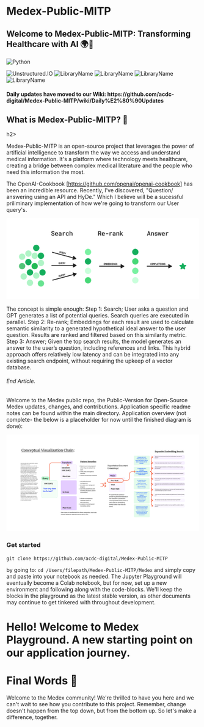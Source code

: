 # Medex-Public-MITP
<h2>Welcome to Medex-Public-MITP: Transforming Healthcare with AI 🌍🚀</h2>

![Python](https://img.shields.io/badge/Python-3776AB?style=for-the-badge&logo=python&logoColor=white) 

![Unstructured.IO](https://img.shields.io/badge/Library-Unstructured.io-blue) ![LibraryName](https://img.shields.io/badge/Library-OpenAI-black) ![LibraryName](https://img.shields.io/badge/Library-Langchain-green) ![LibraryName](https://img.shields.io/badge/Library-MyScale-purple) ![LibraryName](https://img.shields.io/badge/Library-LlamaIndex-red)

<h4>Daily updates have moved to our Wiki: https://github.com/acdc-digital/Medex-Public-MITP/wiki/Daily%E2%80%90Updates</h4>

<h2>What is Medex-Public-MITP? 🧐</h2>h2>
  
Medex-Public-MITP is an open-source project that leverages the power of artificial intelligence to transform the way we access and understand medical information. It's a platform where technology meets healthcare, creating a bridge between complex medical literature and the people who need this information the most.


The OpenAI-Cookbook [https://github.com/openai/openai-cookbook] has been an incredible resource. Recently, I've discovered, "Question/ answering using an API and HyDe." Which I believe will be a sucessful priliminary implementation  of how we're going to transform our User query's. 


![image](Medex/Assets/search_rerank_answer.png)

The concept is simple enough: Step 1: Search; User asks a question and GPT generates a list of potential queries. Search queries are executed in parallel. Step 2: Re-rank; Embeddings for each result are used to calculate semantic similarity to a generated hypothetical ideal answer to the user question. Results are ranked and filtered based on this similarity metric.
Step 3: Answer; Given the top search results, the model generates an answer to the user’s question, including references and links.
This hybrid approach offers relatively low latency and can be integrated into any existing search endpoint, without requiring the upkeep of a vector database.
<h6>End Article.</h6>



Welcome to the Medex public repo, the Public-Version for Open-Source Medex updates, changes, and contributions. Application specific readme notes can be found within the main directory. Application overview (not complete- the below is a placeholder for now until the finished diagram is done): 

![Image](Medex-Comms_Flow5.png)

<h3>Get started</h3> 

```
git clone https://github.com/acdc-digital/Medex-Public-MITP  
```
by going to: ```cd /Users/filepath/Medex-Public-MITP/Medex```  and simply copy and paste into your notebook as needed. The Jupyter Playground will eventually become a Colab notebook, but for now, set up a new environment and following along with the code-blocks. We'll keep the blocks in the playground as the latest stable version, as other documents may continue to get tinkered with throughout development.

<h1>Hello! Welcome to Medex Playground. A new starting point on our application journey.</h1>


<h1>Final Words 🎉</h1>

Welcome to the Medex community! We're thrilled to have you here and we can't wait to see how you contribute to this project. Remember, change doesn't happen from the top down, but from the bottom up. So let's make a difference, together.
